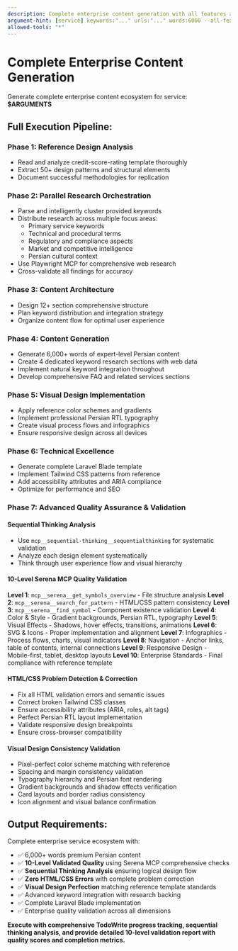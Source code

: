 ```yaml
---
description: Complete enterprise content generation with all features and parallel research
argument-hint: [service] keywords:"..." urls:"..." words:6000 --all-features
allowed-tools: "*"
---
```


# Complete Enterprise Content Generation

Generate complete enterprise content ecosystem for service: **$ARGUMENTS**

## Full Execution Pipeline:

### Phase 1: Reference Design Analysis
- Read and analyze credit-score-rating template thoroughly
- Extract 50+ design patterns and structural elements
- Document successful methodologies for replication

### Phase 2: Parallel Research Orchestration
- Parse and intelligently cluster provided keywords
- Distribute research across multiple focus areas:
  * Primary service keywords
  * Technical and procedural terms
  * Regulatory and compliance aspects
  * Market and competitive intelligence
  * Persian cultural context
- Use Playwright MCP for comprehensive web research
- Cross-validate all findings for accuracy

### Phase 3: Content Architecture
- Design 12+ section comprehensive structure
- Plan keyword distribution and integration strategy
- Organize content flow for optimal user experience

### Phase 4: Content Generation
- Generate 6,000+ words of expert-level Persian content
- Create 4 dedicated keyword research sections with web data
- Implement natural keyword integration throughout
- Develop comprehensive FAQ and related services sections

### Phase 5: Visual Design Implementation
- Apply reference color schemes and gradients
- Implement professional Persian RTL typography
- Create visual process flows and infographics
- Ensure responsive design across all devices

### Phase 6: Technical Excellence
- Generate complete Laravel Blade template
- Implement Tailwind CSS patterns from reference
- Add accessibility attributes and ARIA compliance
- Optimize for performance and SEO

### Phase 7: Advanced Quality Assurance & Validation

#### Sequential Thinking Analysis
- Use `mcp__sequential-thinking__sequentialthinking` for systematic validation
- Analyze each design element systematically
- Think through user experience flow and visual hierarchy

#### 10-Level Serena MCP Quality Validation
**Level 1**: `mcp__serena__get_symbols_overview` - File structure analysis
**Level 2**: `mcp__serena__search_for_pattern` - HTML/CSS pattern consistency
**Level 3**: `mcp__serena__find_symbol` - Component existence validation
**Level 4**: Color & Style - Gradient backgrounds, Persian RTL, typography
**Level 5**: Visual Effects - Shadows, hover effects, transitions, animations
**Level 6**: SVG & Icons - Proper implementation and alignment
**Level 7**: Infographics - Process flows, charts, visual indicators
**Level 8**: Navigation - Anchor links, table of contents, internal connections
**Level 9**: Responsive Design - Mobile-first, tablet, desktop layouts
**Level 10**: Enterprise Standards - Final compliance with reference template

#### HTML/CSS Problem Detection & Correction
- Fix all HTML validation errors and semantic issues
- Correct broken Tailwind CSS classes
- Ensure accessibility attributes (ARIA, roles, alt tags)
- Perfect Persian RTL layout implementation
- Validate responsive design breakpoints
- Ensure cross-browser compatibility

#### Visual Design Consistency Validation
- Pixel-perfect color scheme matching with reference
- Spacing and margin consistency validation
- Typography hierarchy and Persian font rendering
- Gradient backgrounds and shadow effects verification
- Card layouts and border radius consistency
- Icon alignment and visual balance confirmation

## Output Requirements:
Complete enterprise service ecosystem with:
- ✅ 6,000+ words premium Persian content
- ✅ **10-Level Validated Quality** using Serena MCP comprehensive checks
- ✅ **Sequential Thinking Analysis** ensuring logical design flow
- ✅ **Zero HTML/CSS Errors** with complete problem correction
- ✅ **Visual Design Perfection** matching reference template standards
- ✅ Advanced keyword integration with research backing
- ✅ Complete Laravel Blade implementation
- ✅ Enterprise quality validation across all dimensions

**Execute with comprehensive TodoWrite progress tracking, sequential thinking analysis, and provide detailed 10-level validation report with quality scores and completion metrics.**